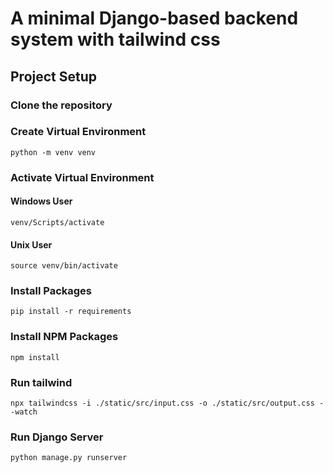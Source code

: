 # A minimal Django-based backend system with tailwind css

## Project Setup

### Clone the repository


### Create Virtual Environment
```
python -m venv venv 
```
### Activate Virtual Environment

#### Windows User
```
venv/Scripts/activate
```
#### Unix User
```
source venv/bin/activate
```

### Install Packages
```
pip install -r requirements
```

### Install NPM Packages
```
npm install
```

### Run tailwind 
```
npx tailwindcss -i ./static/src/input.css -o ./static/src/output.css --watch

```


### Run Django Server 
```
python manage.py runserver
```

